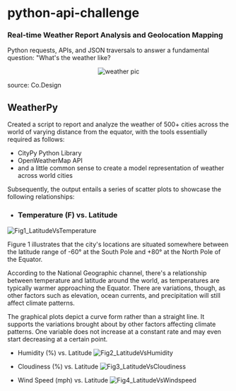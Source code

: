 # python-api-challenge

### Real-time Weather Report Analysis and Geolocation Mapping

Python requests, APIs, and JSON traversals to answer a fundamental question: "What's the weather like? 

<div align="center">
  
![weather pic](https://user-images.githubusercontent.com/65078870/85257447-e1a15580-b433-11ea-834d-f57f0e19da50.png)

</div>
source: Co.Design

## WeatherPy

Created a script to report and analyze the weather of 500+ cities across the world of varying distance from the equator, with the tools essentially required as follows: 
* CityPy Python Library
* OpenWeatherMap API
* and a little common sense to create a model representation of weather across world cities

Subsequently, the output entails a series of scatter plots to showcase the following relationships: 

* ### Temperature (F) vs. Latitude
![Fig1_LatitudeVsTemperature](https://user-images.githubusercontent.com/65078870/85260447-b2411780-b438-11ea-8c7f-29f6ed97fb29.png)

  Figure 1 illustrates that the city's locations are situated somewhere between the latitude range of -60° at the South Pole and +80° at the North Pole of the Equator.

  According to the National Geographic channel, there's a relationship between temperature and latitude around the world, as temperatures are typically warmer approaching the Equator. There are variations, though, as other factors such as elevation, ocean currents, and precipitation will still affect climate patterns.

  The graphical plots depict a curve form rather than a straight line. It supports the variations brought about by other factors affecting climate patterns. One variable does not increase at a constant rate and may even start decreasing at a certain point.

* Humidity (%) vs. Latitude
![Fig2_LatitudeVsHumidity](https://user-images.githubusercontent.com/65078870/85260475-bec57000-b438-11ea-9993-222b67166ee5.png)

* Cloudiness (%) vs. Latitude
![Fig3_LatitudeVsCloudiness](https://user-images.githubusercontent.com/65078870/85260510-cc7af580-b438-11ea-884f-496f8f24e25f.png)

* Wind Speed (mph) vs. Latitude
![Fig4_LatitudeVsWindspeed](https://user-images.githubusercontent.com/65078870/85260605-f207ff00-b438-11ea-95d3-1e935782807d.png)

